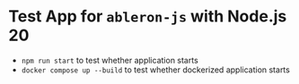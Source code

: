 # Test App for `ableron-js` with Node.js 20

* `npm run start` to test whether application starts
* `docker compose up --build` to test whether dockerized application starts
